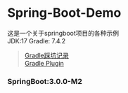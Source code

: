 # Spring-Boot-Demo

这是一个关于springboot项目的各种示例<br>
JDK:17
Gradle: 7.4.2
> [Gradle踩坑记录](./gradle.md)<br>
> [Gradle Plugin](./buildSrc/README.md)<br>

### SpringBoot:3.0.0-M2

